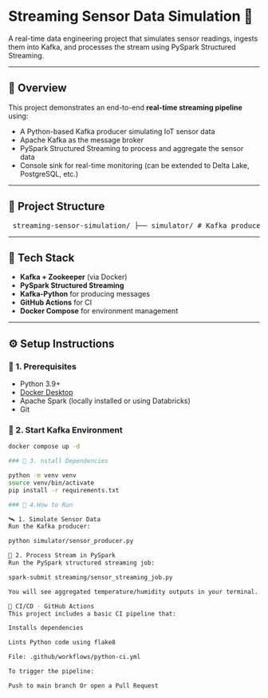 # Streaming Sensor Data Simulation 🚀

A real-time data engineering project that simulates sensor readings, ingests them into Kafka, and processes the stream using PySpark Structured Streaming.

---

## 📌 Overview

This project demonstrates an end-to-end **real-time streaming pipeline** using:

- A Python-based Kafka producer simulating IoT sensor data
- Apache Kafka as the message broker
- PySpark Structured Streaming to process and aggregate the sensor data
- Console sink for real-time monitoring (can be extended to Delta Lake, PostgreSQL, etc.)

---

## 🧱 Project Structure

<pre> streaming-sensor-simulation/ ├── simulator/ # Kafka producer sending fake sensor data │ └── sensor_producer.py │ ├── streaming/ # PySpark job consuming and processing the stream │ └── sensor_streaming_job.py │ ├── notebooks/ # Optional notebooks for visualization/EDA │ └── analysis.ipynb │ ├── .github/ │ └── workflows/ # CI/CD pipeline configuration │ └── python-ci.yml │ ├── docker-compose.yml # Kafka + Zookeeper setup ├── requirements.txt # Python dependencies ├── .gitignore # Git ignore rules └── README.md # Project documentation </pre>

---

## 🧰 Tech Stack

- **Kafka + Zookeeper** (via Docker)
- **PySpark Structured Streaming**
- **Kafka-Python** for producing messages
- **GitHub Actions** for CI
- **Docker Compose** for environment management

---

## ⚙️ Setup Instructions

### 🔧 1. Prerequisites

- Python 3.9+
- [Docker Desktop](https://www.docker.com/products/docker-desktop/)
- Apache Spark (locally installed or using Databricks)
- Git

### 🐳 2. Start Kafka Environment

```bash
docker compose up -d

### 🐳 3. nstall Dependencies

python -m venv venv
source venv/bin/activate
pip install -r requirements.txt

### 🐳 4.How to Run

🛰️ 1. Simulate Sensor Data
Run the Kafka producer:

python simulator/sensor_producer.py

🔄 2. Process Stream in PySpark
Run the PySpark structured streaming job:

spark-submit streaming/sensor_streaming_job.py

You will see aggregated temperature/humidity outputs in your terminal.

🧪 CI/CD - GitHub Actions
This project includes a basic CI pipeline that:

Installs dependencies

Lints Python code using flake8

File: .github/workflows/python-ci.yml

To trigger the pipeline:

Push to main branch Or open a Pull Request